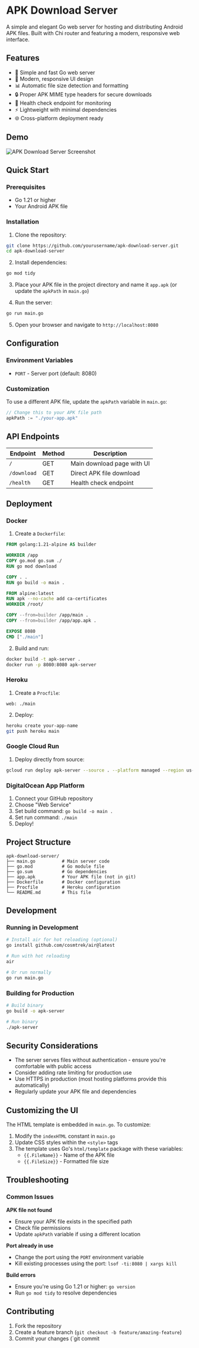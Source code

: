 # APK Download Server

A simple and elegant Go web server for hosting and distributing Android APK files. Built with Chi router and featuring a modern, responsive web interface.

## Features

- 🚀 Simple and fast Go web server
- 📱 Modern, responsive UI design
- 📊 Automatic file size detection and formatting
- 🔒 Proper APK MIME type headers for secure downloads
- 🎯 Health check endpoint for monitoring
- ⚡ Lightweight with minimal dependencies
- 🌐 Cross-platform deployment ready

## Demo

![APK Download Server Screenshot](screenshot.png)

## Quick Start

### Prerequisites

- Go 1.21 or higher
- Your Android APK file

### Installation

1. Clone the repository:

```bash
git clone https://github.com/yourusername/apk-download-server.git
cd apk-download-server
```

2. Install dependencies:

```bash
go mod tidy
```

3. Place your APK file in the project directory and name it `app.apk` (or update the `apkPath` in `main.go`)

4. Run the server:

```bash
go run main.go
```

5. Open your browser and navigate to `http://localhost:8080`

## Configuration

### Environment Variables

- `PORT` - Server port (default: 8080)

### Customization

To use a different APK file, update the `apkPath` variable in `main.go`:

```go
// Change this to your APK file path
apkPath := "./your-app.apk"
```

## API Endpoints

| Endpoint    | Method | Description                |
| ----------- | ------ | -------------------------- |
| `/`         | GET    | Main download page with UI |
| `/download` | GET    | Direct APK file download   |
| `/health`   | GET    | Health check endpoint      |

## Deployment

### Docker

1. Create a `Dockerfile`:

```dockerfile
FROM golang:1.21-alpine AS builder

WORKDIR /app
COPY go.mod go.sum ./
RUN go mod download

COPY . .
RUN go build -o main .

FROM alpine:latest
RUN apk --no-cache add ca-certificates
WORKDIR /root/

COPY --from=builder /app/main .
COPY --from=builder /app/app.apk .

EXPOSE 8080
CMD ["./main"]
```

2. Build and run:

```bash
docker build -t apk-server .
docker run -p 8080:8080 apk-server
```

### Heroku

1. Create a `Procfile`:

```
web: ./main
```

2. Deploy:

```bash
heroku create your-app-name
git push heroku main
```

### Google Cloud Run

1. Deploy directly from source:

```bash
gcloud run deploy apk-server --source . --platform managed --region us-central1 --allow-unauthenticated
```

### DigitalOcean App Platform

1. Connect your GitHub repository
2. Choose "Web Service"
3. Set build command: `go build -o main .`
4. Set run command: `./main`
5. Deploy!

## Project Structure

```
apk-download-server/
├── main.go          # Main server code
├── go.mod           # Go module file
├── go.sum           # Go dependencies
├── app.apk          # Your APK file (not in git)
├── Dockerfile       # Docker configuration
├── Procfile         # Heroku configuration
└── README.md        # This file
```

## Development

### Running in Development

```bash
# Install air for hot reloading (optional)
go install github.com/cosmtrek/air@latest

# Run with hot reloading
air

# Or run normally
go run main.go
```

### Building for Production

```bash
# Build binary
go build -o apk-server

# Run binary
./apk-server
```

## Security Considerations

- The server serves files without authentication - ensure you're comfortable with public access
- Consider adding rate limiting for production use
- Use HTTPS in production (most hosting platforms provide this automatically)
- Regularly update your APK file and dependencies

## Customizing the UI

The HTML template is embedded in `main.go`. To customize:

1. Modify the `indexHTML` constant in `main.go`
2. Update CSS styles within the `<style>` tags
3. The template uses Go's `html/template` package with these variables:
   - `{{.FileName}}` - Name of the APK file
   - `{{.FileSize}}` - Formatted file size

## Troubleshooting

### Common Issues

**APK file not found**

- Ensure your APK file exists in the specified path
- Check file permissions
- Update `apkPath` variable if using a different location

**Port already in use**

- Change the port using the `PORT` environment variable
- Kill existing processes using the port: `lsof -ti:8080 | xargs kill`

**Build errors**

- Ensure you're using Go 1.21 or higher: `go version`
- Run `go mod tidy` to resolve dependencies

## Contributing

1. Fork the repository
2. Create a feature branch (`git checkout -b feature/amazing-feature`)
3. Commit your changes (`git commit
